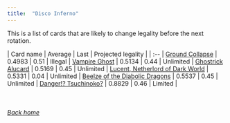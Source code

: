 ```yaml
---
title:  "Disco Inferno"
---
```


This is a list of cards that are likely to change legality before the next rotation.

| Card name | Average | Last | Projected legality |
| :-- |
[Ground Collapse](https://db.ygoprodeck.com/card/?search=Ground%20Collapse) | 0.4983 | 0.51 | Illegal |
[Vampire Ghost](https://db.ygoprodeck.com/card/?search=Vampire%20Ghost) | 0.5134 | 0.44 | Unlimited |
[Ghostrick Alucard](https://db.ygoprodeck.com/card/?search=Ghostrick%20Alucard) | 0.5169 | 0.45 | Unlimited |
[Lucent, Netherlord of Dark World](https://db.ygoprodeck.com/card/?search=Lucent,%20Netherlord%20of%20Dark%20World) | 0.5331 | 0.04 | Unlimited |
[Beelze of the Diabolic Dragons](https://db.ygoprodeck.com/card/?search=Beelze%20of%20the%20Diabolic%20Dragons) | 0.5537 | 0.45 | Unlimited |
[Danger!? Tsuchinoko?](https://db.ygoprodeck.com/card/?search=Danger!?%20Tsuchinoko?) | 0.8829 | 0.46 | Limited |

<br>

###### [Back home](index)